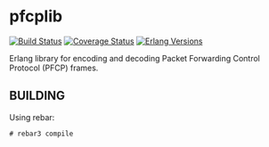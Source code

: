 pfcplib
=======
[![Build Status][travis badge]][travis]
[![Coverage Status][coveralls badge]][coveralls]
[![Erlang Versions][erlang version badge]][travis]

Erlang library for encoding and decoding Packet Forwarding Control Protocol (PFCP) frames.

BUILDING
--------

Using rebar:

    # rebar3 compile

<!-- Badges -->
[travis]: https://travis-ci.org/travelping/pfcplib
[travis badge]: https://img.shields.io/travis/travelping/pfcplib/master.svg?style=flat-square
[coveralls]: https://coveralls.io/github/travelping/pfcplib
[coveralls badge]: https://img.shields.io/coveralls/travelping/pfcplib/master.svg?style=flat-square
[erlang version badge]: https://img.shields.io/badge/erlang-R19.1%20to%2019.3-blue.svg?style=flat-square
